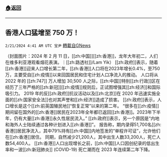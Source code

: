 ###  [:house:返回](README.md)
---


## 香港人口猛增至 750 万！
`2/21/2024 4:41 AM UTC 宝尹` [轉載自GNews](https://gnews.org/articles/2327717)

（封面图片：2024 年 2 月 11 日，[[zh:中国]][[zh:香港]]，龙年大年初二，人们在维多利亚港观看烟花表演。｜[[zh:路透社]]/Lam Yik）
[[zh:政府]]表示，随着[[zh:香港]]迎来人口增长第二年，[[zh:香港]]人口将在2023年增长0.4%，至750万，主要受自[[zh:疫情]]以来回国居民和住宅计划人口净流入的推动。
人口将从 2022 年的 [[zh:747]] 万人增加 30,500 人之际，[[zh:中国]]特别[[zh:行政]]区在经历了三年严格的[[zh:新冠]][[zh:疫情]]规则后，正试图增强其[[zh:经济]]和国际吸引力。
2019 年的反[[zh:政府]]抗议活动以及[[zh:北京]]在 2020 年迅速实施全面的[[zh:国家安全法]]也对其声誉和[[zh:经济]]造成了损害。
[[zh:政府]]表示，人口增长是这个[[zh:前英国殖民地]]“恢复正常”以来的第二年。
“很多在[[zh:疫情]]期间留在国外的[[zh:香港]]居民在2023年全年都已返回[[zh:香港]]。2023年下半年，仍有大量[[zh:香港]]永久性居民流入。”
[[zh:政府]]表示，另一个原因是“内地和海外人士陆续通过各种计划进入[[zh:香港]]”。
报告称，期内录得51,700名[[zh:香港]]居民净流入，其中79%持有[[zh:中国]]内地签发的“单程许可证”，允许他们在[[zh:香港]]居住。
同期，自然减少21,200人，其中出生人数33,200人，死亡人数54,400人。
[[zh:香港]]人口出现增长之前，[[zh:中国]]人口因创纪录的低出生率和一波[[zh:新冠肺炎]] (COVID-19) 死亡潮而在 2023 年连续第二年下降。



